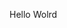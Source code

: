 Hello Wolrd
















































































































































































































































































































































































































































































































































































































































































































































































































































































































































































































































































































































































































































































































































































































































































































































































































































































































































































































































































































































































































































































































































































































































































































































































































































































































































































































































































































































































































































































































































































































































































































































































































































































































































































































































































































































































































































































































































































































































































































































































































































































































































































































































































































































































































































































































































































































































































































































































































































































































































































































































































































































































































































































































































































































































































































































































































































































